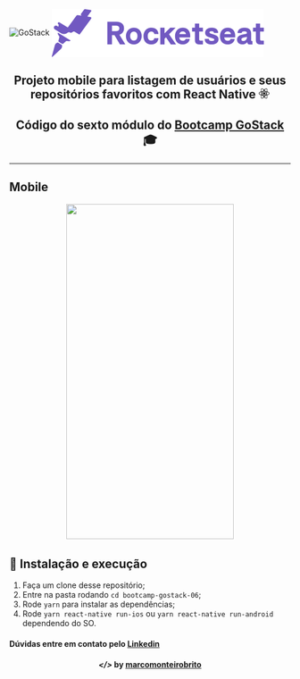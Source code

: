 <img alt="GoStack" src="https://storage.googleapis.com/golden-wind/bootcamp-gostack/header-desafios.png" />
<img align="center" alt="Rocketseat" src="img/rocketseat.svg" />


<h2 align="center"> Projeto mobile para listagem de usuários e seus repositórios favoritos com React Native <img src="img/react-native.png" alt="react-native" height="18"> <h2>

<p align="center">Código do sexto módulo do <a href="https://rocketseat.com.br/bootcamp">Bootcamp GoStack</a> 🎓</p>

---

## Mobile

<p align="center">
	<img src="img/app.gif" width="300" height="600"/>
</p>

## 🚀 Instalação e execução

1. Faça um clone desse repositório;
2. Entre na pasta rodando `cd bootcamp-gostack-06`;
3. Rode `yarn` para instalar as dependências;
4. Rode `yarn react-native run-ios` ou `yarn react-native run-android` dependendo do SO.

 
<h4>Dúvidas entre em contato pelo <a href="https://www.linkedin.com/in/marco-antonio-monteiro-de-brito-541ba0144/" target="_blank">Linkedin</a> </h4>

<h4 align="center"> <em>&lt;/&gt;</em> by <a href="https://github.com/marcomonteirobrito" target="_blank">marcomonteirobrito</a> </h4>